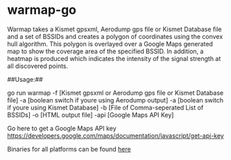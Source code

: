 # warmap-go

Warmap takes a Kismet gpsxml, Aerodump gps file or Kismet Database file and a set of BSSIDs and creates a polygon of coordinates using the convex hull algorithm. This polygon is overlayed over a Google Maps generated map to show the coverage area of the specified BSSID. In addition, a heatmap is produced which indicates the intensity of the signal strength at all discovered points.

##Usage:##

go run warmap -f [Kismet gpsxml or Aerodump gps file or Kismet Database file] -a [boolean switch if youre using Aerodump output] -a [boolean switch if youre using Kismet Database] -b [File of Comma-seperated List of BSSIDs] -o [HTML output file] -api [Google Maps API Key]

Go here to get a Google Maps API key https://developers.google.com/maps/documentation/javascript/get-api-key

Binaries for all platforms can be found <a href="https://github.com/rmikehodges/warmap-go/releases">here</a>
